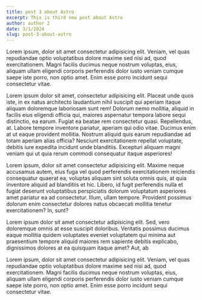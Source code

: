 ```yaml
---
title: post 3 about Astro
excerpt: This is third new post about Astro
author: author 2
date: 3/1/2024
slug: post-3-about-astro
---
```

Lorem ipsum, dolor sit amet consectetur adipisicing elit. Veniam, vel quas repudiandae optio voluptatibus dolore maxime sed nisi ad, quod exercitationem. Magni facilis ducimus neque nostrum voluptas, eius, aliquam ullam eligendi corporis perferendis dolor iusto veniam cumque saepe iste porro, non optio amet. Enim esse porro incidunt sequi consectetur vitae.

Lorem ipsum dolor sit amet, consectetur adipisicing elit. Placeat unde quos iste, in ex natus architecto laudantium nihil suscipit qui aperiam itaque aliquam doloremque laboriosam sunt rem! Dolorum nemo mollitia, aliquid in facilis eius eligendi officia qui, maiores aspernatur tempora labore sequi distinctio, ea earum. Fugiat ea beatae rem consectetur quasi. Repellendus, at. Labore tempore inventore pariatur, aperiam qui odio vitae. Ducimus enim at ut eaque provident mollitia. Nostrum aliquid quis earum repudiandae ad totam aperiam alias officia? Nesciunt exercitationem repellat voluptate, debitis iure expedita incidunt unde blanditiis. Excepturi aliquam magni veniam qui ut quia rerum commodi consequatur itaque asperiores!

Lorem ipsum, dolor sit amet consectetur adipisicing elit. Maxime neque accusamus autem, eius fuga vel quod perferendis exercitationem reiciendis consequatur quaerat ea, voluptas aliquam sint soluta omnis quis, at quia inventore aliquid ad blanditiis et hic. Libero, id fugit perferendis nulla et fugiat deserunt voluptatibus perspiciatis dolorum voluptatum asperiores amet pariatur ea ad consectetur. Illum, ullam tempore. Provident possimus dolorum enim consectetur dolores natus obcaecati mollitia tenetur exercitationem? In, sunt?

Lorem ipsum dolor sit amet consectetur adipisicing elit. Sed, vero doloremque omnis at esse suscipit doloribus. Veritatis possimus ducimus eaque mollitia quidem voluptates eveniet voluptatem qui minima aut praesentium tempore aliquid maiores rem sapiente debitis explicabo, dignissimos dolores at ea quisquam itaque amet? Aut, ab

Lorem ipsum, dolor sit amet consectetur adipisicing elit. Veniam, vel quas repudiandae optio voluptatibus dolore maxime sed nisi ad, quod exercitationem. Magni facilis ducimus neque nostrum voluptas, eius, aliquam ullam eligendi corporis perferendis dolor iusto veniam cumque saepe iste porro, non optio amet. Enim esse porro incidunt sequi consectetur vitae.
